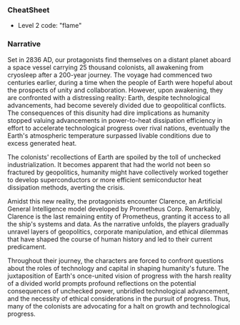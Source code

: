 ### CheatSheet
- Level 2 code: "flame"

### Narrative 
Set in 2836 AD, our protagonists find themselves on a distant planet aboard a space vessel carrying 25 thousand colonists, all awakening from cryosleep after a 200-year journey. The voyage had commenced two centuries earlier, during a time when the people of Earth were hopeful about the prospects of unity and collaboration. However, upon awakening, they are confronted with a distressing reality: Earth, despite technological advancements, had become severely divided due to geopolitical conflicts. The consequences of this disunity had dire implications as humanity stopped valuing advancements in power-to-heat dissipation efficiency in effort to accelerate technological progress over rival nations, eventually the Earth's atmospheric temperature surpassed livable conditions due to excess generated heat.

The colonists' recollections of Earth are spoiled by the toll of unchecked industrialization. It becomes apparent that had the world not been so fractured by geopolitics, humanity might have collectively worked together to develop superconductors or more efficient semiconductor heat dissipation methods, averting the crisis.

Amidst this new reality, the protagonists encounter Clarence, an Artificial General Intelligence model developed by Prometheus Corp. Remarkably, Clarence is the last remaining entity of Prometheus, granting it access to all the ship's systems and data. As the narrative unfolds, the players gradually unravel layers of geopolitics, corporate manipulation, and ethical dilemmas that have shaped the course of human history and led to their current predicament.

Throughout their journey, the characters are forced to confront questions about the roles of technology and capital in shaping humanity's future. The juxtaposition of Earth's once-united vision of progress with the harsh reality of a divided world prompts profound reflections on the potential consequences of unchecked power, unbridled technological advancement, and the necessity of ethical considerations in the pursuit of progress. Thus, many of the colonists are advocating for a halt on growth and technological progress. 

